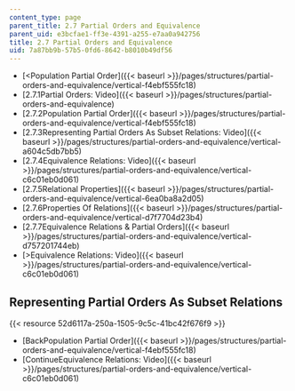 ```yaml
---
content_type: page
parent_title: 2.7 Partial Orders and Equivalence
parent_uid: e3bcfae1-ff3e-4391-a255-e7aa0a942756
title: 2.7 Partial Orders and Equivalence
uid: 7a87bb9b-57b5-0fd6-8642-b8010b49df56
---
```


*   [<Population Partial Order]({{< baseurl >}}/pages/structures/partial-orders-and-equivalence/vertical-f4ebf555fc18)
*   [2.7.1Partial Orders: Video]({{< baseurl >}}/pages/structures/partial-orders-and-equivalence)
*   [2.7.2Population Partial Order]({{< baseurl >}}/pages/structures/partial-orders-and-equivalence/vertical-f4ebf555fc18)
*   [2.7.3Representing Partial Orders As Subset Relations: Video]({{< baseurl >}}/pages/structures/partial-orders-and-equivalence/vertical-a604c5db7bb5)
*   [2.7.4Equivalence Relations: Video]({{< baseurl >}}/pages/structures/partial-orders-and-equivalence/vertical-c6c01eb0d061)
*   [2.7.5Relational Properties]({{< baseurl >}}/pages/structures/partial-orders-and-equivalence/vertical-6ea0ba8a2d05)
*   [2.7.6Properties Of Relations]({{< baseurl >}}/pages/structures/partial-orders-and-equivalence/vertical-d7f7704d23b4)
*   [2.7.7Equivalence Relations & Partial Orders]({{< baseurl >}}/pages/structures/partial-orders-and-equivalence/vertical-d757201744eb)
*   [\>Equivalence Relations: Video]({{< baseurl >}}/pages/structures/partial-orders-and-equivalence/vertical-c6c01eb0d061)

Representing Partial Orders As Subset Relations
-----------------------------------------------

{{< resource 52d6117a-250a-1505-9c5c-41bc42f676f9 >}}

*   [BackPopulation Partial Order]({{< baseurl >}}/pages/structures/partial-orders-and-equivalence/vertical-f4ebf555fc18)
*   [ContinueEquivalence Relations: Video]({{< baseurl >}}/pages/structures/partial-orders-and-equivalence/vertical-c6c01eb0d061)